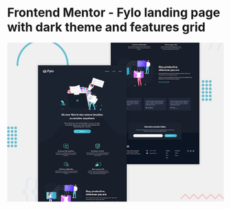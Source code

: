 # Frontend Mentor - Fylo landing page with dark theme and features grid

![Design preview for the Fylo landing page with dark theme and features grid challenge](app/design/desktop-preview.jpg)
